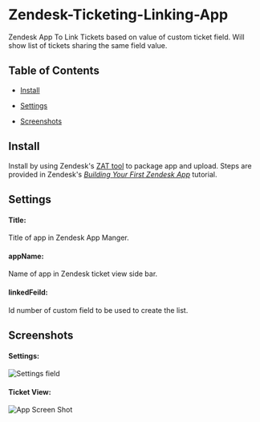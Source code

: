 # Zendesk-Ticketing-Linking-App
Zendesk App To Link Tickets based on value of custom ticket field. Will show list of tickets sharing the same field value.

## Table of Contents
- [Install](https://github.com/mzelmanovich/Zendesk-Ticketing-Linking-App#Install)
- [Settings](https://github.com/mzelmanovich/Zendesk-Ticketing-Linking-App#Settings)

- [Screenshots](https://github.com/mzelmanovich/Zendesk-Ticketing-Linking-App#Screenshots)

## Install
Install by using Zendesk's [ZAT tool](https://developer.zendesk.com/apps/docs/agent/tools) to package app and upload. Steps are provided in Zendesk's *[Building Your First Zendesk App](https://support.zendesk.com/hc/en-us/articles/203691296)* tutorial.

## Settings
#### Title:
Title of app in Zendesk App Manger.

#### appName:
Name of app in Zendesk ticket view side bar.

#### linkedFeild:
Id number of custom field to be used to create the list.

## Screenshots
#### Settings:
![Settings field](/mzelmanovich/Zendesk-Ticketing-Linking-App/blob/master/screenshots/app.JPG?raw=true)


#### Ticket View:
![App Screen Shot](/mzelmanovich/Zendesk-Ticketing-Linking-App/blob/master/screenshots/app.JPG?raw=true)
